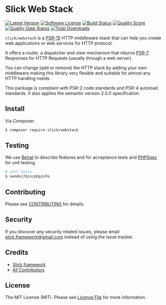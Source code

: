 # Slick Web Stack

[![Latest Version](https://img.shields.io/github/release/slickframework/web-stack.svg?style=flat-square)](https://github.com/slickframework/web-stack/releases)
[![Software License](https://img.shields.io/badge/license-MIT-brightgreen.svg?style=flat-square)](LICENSE.md)
[![Build Status](https://img.shields.io/github/actions/workflow/status/slickframework/web-stack/continuous-integration.yml?style=flat-square)](https://github.com/slickframework/web-stack/actions/workflows/continuous-integration.yml)
[![Quality Score](https://img.shields.io/scrutinizer/g/slickframework/web-stack/master.svg?style=flat-square)](https://scrutinizer-ci.com/g/slickframework/web-stack?branch=master)
[![Quality Gate Status](https://sonarqube.fsilva.info/api/project_badges/measure?project=web-stack&metric=alert_status&token=sqb_e54d9740f9eab19793ca1fdad10ecedf08e7a06b)](https://sonarqube.fsilva.info/dashboard?id=web-stack)
[![Total Downloads](https://img.shields.io/packagist/dt/slick/webstack.svg?style=flat-square)](https://packagist.org/packages/slick/webstack)

``slick/webstack`` is a [PSR-15](https://www.php-fig.org/psr/psr-15/) HTTP middleware stack that can help you create
web applications or web services for HTTP protocol.

It offers a router, a dispatcher and view mechanism that returns [PSR-7](https://www.php-fig.org/psr/psr-7/) Responses for
HTTP Requests (usually through a web server).

You can change (add or remove) the HTTP stack by adding your own middleware making
this library very flexible and suitable for almost any HTTP handling needs.

This package is compliant with PSR-2 code standards and PSR-4 autoload standards.
It also applies the semantic version 2.0.0 specification.

## Install

Via Composer

``` bash
$ composer require slick/webstack
```

## Testing

We use [Behat](http://behat.org/en/latest/index.html) to describe features and for acceptance tests
and [PHPSpec](http://www.phpspec.net/) for unit testing.

``` bash
# unit tests
$ vendor/bin/phpinfo
```

## Contributing

Please see [CONTRIBUTING](CONTRIBUTING.md) for details.

## Security

If you discover any security related issues, please email slick.framework@gmail.com instead of using the issue tracker.

## Credits

- [Slick framework](https://github.com/slickframework)
- [All Contributors](https://github.com/slickframework/webstack/graphs/contributors)

## License

The MIT License (MIT). Please see [License File](LICENSE.md) for more information.
